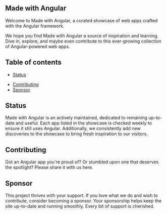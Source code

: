 ## Made with Angular

Welcome to Made with Angular, a curated showcase of web apps crafted with the Angular framework. 

We hope you find Made with Angular a source of inspiration and learning. Dive in, explore, and maybe even contribute to this ever-growing collection of Angular-powered web apps.

## Table of contents

* [Status](#status)
- [Contributing](#contributing)
- [Sponsor](#sponsor)

## Status

Made with Angular is an actively maintained, dedicated to remaining up-to-date and useful. Each app listed in the showcase is checked weekly to ensure it still uses Angular. Additionally, we consistently add new discoveries to the showcase to bring fresh inspiration to our visitors.

## Contributing

Got an Angular app you're proud of? Or stumbled upon one that deserves the spotlight? Please share it with us here.

## Sponsor

This project thrives with your support. If you love what we do and wish to contribute, consider becoming a sponsor. Your sponsorship helps keep the site up-to-date and running smoothly. Every bit of support is cherished.